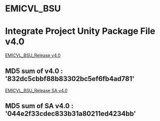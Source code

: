 # EMICVL_BSU

# Integrate Project Unity Package File v4.0

[EMICVL_BSU_Release v4.0](https://drive.google.com/open?id=19LqQ068fbCzWoonBg9RCSQ3tUClwpbpD)
## MD5 sum of  v4.0 : '832dc5cbbf88b83302bc5ef6fb4ad781'

[EMICVL_BSU_Release SA v4.0](https://drive.google.com/open?id=17n2jcEuGWgXmbx2J6IyMlES6-BOEAIm5)
## MD5 sum of SA v4.0 : '044e2f33cdec833b31a80211ed4234bb'

 
